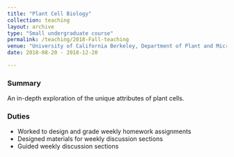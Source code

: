 ```yaml
---
title: "Plant Cell Biology"
collection: teaching
layout: archive
type: "Small undergraduate course"
permalink: /teaching/2018-Fall-teaching
venue: "University of California Berkeley, Department of Plant and Microbial Biology"
date: 2018-08-20 - 2018-12-20

---
```


### Summary
An in-depth exploration of the unique attributes of plant cells.

### Duties
  * Worked to design and grade weekly homework assignments
  * Designed materials for weekly discussion sections
  * Guided weekly discussion sections
